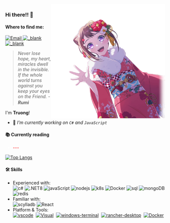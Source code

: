 <img style="float: right;display:inline" width="360" align="right" alt="Truong Hoang" src="./image/1736878734863_cover_photo.png" />

### Hi there!! 👋

<!--Find me-->
<h4>Where to find me:</h4>

<p>
  <a target="_blank" href="mailto:hqtruong27@gmail.com" target="_blank">
    <img alt="Email"
      src="https://img.shields.io/badge/Email-EA4748.svg?&style=flat-square&logo=Microsoft-Outlook&logoColor=white" />
  </a>
  <a target="_blank" href="https://linkedin.com/in/hqtruong27/">
    <img alt="_blank"
      src="https://img.shields.io/badge/Linkedin-0a66c2.svg?&style=flat-square&logo=LinkedIn&logoColor=white" />
  </a>

  <a target="_blank" href="skype:hqtruong27?chat">
    <img alt="_blank"
      src="https://img.shields.io/badge/hqtruong27-46a2f1.svg?&style=flat-square&logo=Skype&logoColor=white" />
  </a>
</p>

<blockquote>
  <p><em>Never lose hope, my heart, miracles dwell in the invisible. If the whole world turns against you keep your eyes on the Friend. - <strong>Rumi ㅤㅤㅤㅤㅤ</strong></em></p>
</blockquote>

<p align="left">
  <span>I'm <strong>Truong</strong>!</span>
<ul>
  <li>🔭 <em> I’m currently working on <code>C#</code> and <code>JavaScript</code></em></li>
<!--   <li>🌱 <em> I'm currently learning <strong><a href="https://nodejs.org/">Nodejs</a></strong> and improving <code>Specialized English</code></em>
  </li> -->
<!--    <li>---------------------------------------------------------------------------</li>
  <li>🌸 <em>This image will be changed every 2 hours!（づ￣3￣）づ╭❤️～></em></li> -->
</ul>

<h4>📚 Currently reading</h4>
<ul>
  <li style="color:#fff"><span style="color:#ff0000">---</span> 
<!--     <a
      target="_blank"
      href="https://www.amazon.co.jp/-/en/gp/product/B09S35QG1B?ref_=dbs_p_nmg_rwt_anx_cl_2&storeType=ebooks"><img
        src="https://cdn-icons-png.flaticon.com/512/1828/1828954.png" width="14" />
    </a> -->
  </li>
</ul>

</p>

[![Top
Langs](https://github-readme-stats.vercel.app/api/top-langs/?username=hqtruong27&layout=compact&hide=java,css,html,TSQL,ASP.NET,PHP,shell)](https://github.com/anuraghazra/github-readme-stats)

<h4>🛠 Skills</h4>
<ul>
  <li>Experienced with:<br>
    <!-- primary -->
    <img alt="c#"
      src="https://img.shields.io/static/v1?label=&labelColor=eff0f2&logoWidth=&logo=c-sharp&logoColor=178600&message=C%23&color=178600&style=flat-square" />
    <img alt=".NET8"
      src="https://img.shields.io/static/v1?label=&labelColor=eff0f2&logoWidth=&logo=%2ENET&logoColor=1a98d8&message=.NET&color=1a98d8&style=flat-square" />
    <img alt="javaScript"
      src="https://img.shields.io/badge/-javaScript-d0b500?style=flat-square&logo=javascript&logoColor=fff" />
    <img alt="nodejs"
      src="https://img.shields.io/static/v1?label=&labelColor=dfe2e5&logoWidth=&logo=node.js&logoColor=339933&message=Nodejs&color=339933&style=flat-square" />
     <img alt="k8s"
      src="https://img.shields.io/static/v1?label=&labelColor=eff0f2&logoWidth=&logo=Kubernetes&logoColor=306adf&message=k8s&color=306adf&style=flat-square" />
    <img alt="Docker"
      src="https://img.shields.io/static/v1?label=&labelColor=eff0f2&logoWidth=&logo=Docker&logoColor=2496ED&message=Docker&color=2496ED&style=flat-square" />
    <img alt="sql"
      src="https://img.shields.io/static/v1?label=&labelColor=eff0f2&logoWidth=&logo=postgresql&logoColor=4169E1&message=Sql&color=4169E1&style=flat-square" />
    <img alt="mongoDB"
      src="https://img.shields.io/static/v1?label=&labelColor=eff0f2&logoWidth=&logo=scylladb&logoColor=1287B1&message=NoSql&color=1287B1&style=flat-square" />
    <img alt="redis"
      src="https://img.shields.io/static/v1?label=&labelColor=eff0f2&logoWidth=&logo=Redis&logoColor=AD353B&message=Redis&color=DC382D&style=flat-square" />
  </li>
  <li>Familiar with:<br>
   <img alt="scylladb"
      src="https://img.shields.io/static/v1?label=&labelColor=dfe2e5&logoWidth=&logo=scylladb&logoColor=1287B1&message=Scylladb&color=1287B1&style=flat-square" />
    <img alt="React"
      src="https://img.shields.io/static/v1?label=&labelColor=dfe2e5&logoWidth=&logo=react&logoColor=007ACC&message=React&color=007ACC&style=flat-square" />
    <!-- Platform&Tools -->
  <li>Platform & Tools:<br>
    <a href="https://code.visualstudio.com/?wt.mc_id=vscom_downloads" rel=""><img alt="vscode"
        src="https://img.shields.io/static/v1?label=&labelColor=eff0f2&logoWidth=&logo=codecov&logoColor=23a8f2&message=Code&color=007ACC&style=flat-square" /></a>&nbsp
    <a href="https://visualstudio.microsoft.com" rel=""><img alt="Visual"
        src="https://img.shields.io/static/v1?label=&labelColor=eff0f2&logoWidth=&logo=codio&logoColor=5C2D91&message=Visual%20Studio&color=5C2D91&style=flat-square" /></a>&nbsp
    <a href="https://github.com/microsoft/terminal" rel=""><img alt="windows-terminal"
        src="https://img.shields.io/static/v1?label=&labelColor=eff0f2&logoWidth=&logo=apmterminals&logoColor=4D4D4D&message=Terminal&color=4D4D4D&style=flat-square" /></a>&nbsp
    <a href="https://github.com/microsoft/terminal" rel=""><img alt="rancher-desktop"
        src="https://img.shields.io/static/v1?label=&labelColor=eff0f2&logoWidth=&logo=Rancher&logoColor=0075A8&message=Rancher%20Desktop&color=0075A8&style=flat-square" /></a>&nbsp
    <a href="https://www.docker.com/products/docker-desktop" rel=""><img alt="Docker"
        src="https://img.shields.io/static/v1?label=&labelColor=eff0f2&logoWidth=&logo=Docker&logoColor=2496ED&message=Docker%20Desktop&color=2496ED&style=flat-square" /></a>&nbsp
  </li>
</ul>
  </li>
</ul>
  </li>
</ul>
  </li>
</ul>
